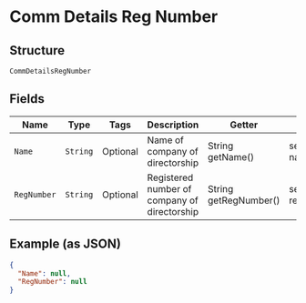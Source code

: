 
# Comm Details Reg Number

## Structure

`CommDetailsRegNumber`

## Fields

| Name | Type | Tags | Description | Getter | Setter |
|  --- | --- | --- | --- | --- | --- |
| `Name` | `String` | Optional | Name of company of directorship | String getName() | setName(String name) |
| `RegNumber` | `String` | Optional | Registered number of company of directorship | String getRegNumber() | setRegNumber(String regNumber) |

## Example (as JSON)

```json
{
  "Name": null,
  "RegNumber": null
}
```

